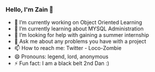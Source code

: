 ### Hello, I'm Zain 👋

- 🔭 I’m currently working on Object Oriented Learning 
- 🌱 I’m currently learning about MYSQL Administration  
- 🤔 I’m looking for help with gaining a summer internship
- 💬 Ask me about any problems you have with a project 
- 📫 How to reach me: Twitter - Loco-Zombie 
- 😄 Pronouns: legend, lord, anonymous
- ⚡ Fun fact: I am a black belt 2nd Dan :)
